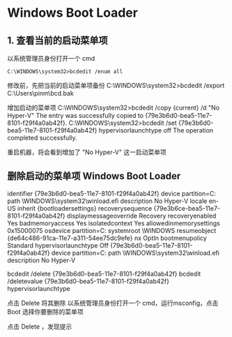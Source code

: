 # Windows Boot Loader

## 1. 查看当前的启动菜单项

以系统管理员身份打开一个 cmd
```console
C:\WINDOWS\system32>bcdedit /enum all
```

修改前，先把当前的启动菜单项备份
C:\WINDOWS\system32>bcdedit /export C:\Users\pinm\bcd.bak

增加启动的菜单项
C:\WINDOWS\system32>bcdedit /copy {current} /d "No Hyper-V"
The entry was successfully copied to {79e3b6d0-bea5-11e7-8101-f29f4a0ab42f}.
C:\WINDOWS\system32>bcdedit /set {79e3b6d0-bea5-11e7-8101-f29f4a0ab42f} hypervisorlaunchtype off
The operation completed successfully.

重启机器，将会看到增加了 "No Hyper-V" 这一启动菜单项

删除启动的菜单项
Windows Boot Loader
-------------------
identifier              {79e3b6d0-bea5-11e7-8101-f29f4a0ab42f}
device                  partition=C:
path                    \WINDOWS\system32\winload.efi
description             No Hyper-V
locale                  en-US
inherit                 {bootloadersettings}
recoverysequence        {79e3b6ce-bea5-11e7-8101-f29f4a0ab42f}
displaymessageoverride  Recovery
recoveryenabled         Yes
badmemoryaccess         Yes
isolatedcontext         Yes
allowedinmemorysettings 0x15000075
osdevice                partition=C:
systemroot              \WINDOWS
resumeobject            {de64c486-91ca-11e7-a311-54ee75dc9efe}
nx                      OptIn
bootmenupolicy          Standard
hypervisorlaunchtype    Off           {79e3b6d0-bea5-11e7-8101-f29f4a0ab42f}
device                  partition=C:
path                    \WINDOWS\system32\winload.efi
description             No Hyper-V

bcdedit /delete {79e3b6d0-bea5-11e7-8101-f29f4a0ab42f}
bcdedit /deletevalue {79e3b6d0-bea5-11e7-8101-f29f4a0ab42f} hypervisorlaunchtype

点击 Delete 将其删除
以系统管理员身份打开一个 cmd，运行msconfig，点击Boot
选择你要删除的菜单项

点击 Delete ，发现提示
